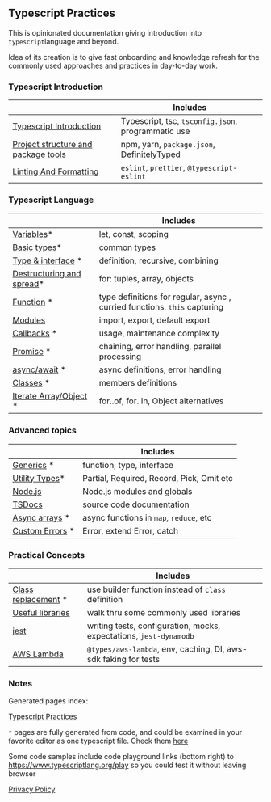 ## Typescript Practices

This is opinionated documentation giving introduction into `typescript`language and beyond.

Idea of its creation is to give fast onboarding and knowledge refresh for the commonly used approaches and practices
in day-to-day work.

### Typescript Introduction

|                                                             | Includes                                           |
| ----------------------------------------------------------- | -------------------------------------------------- |
| [Typescript Introduction](./content/typescript.md)          | Typescript, tsc, `tsconfig.json`, programmatic use |
| [Project structure and package tools](./content/project.md) | npm, yarn, `package.json`, DefinitelyTyped         |
| [Linting And Formatting](./content/lint-format.md)          | `eslint`, `prettier`, `@typescript-eslint`         |

### Typescript Language

|                                                               | Includes                                                                  | 
| ------------------------------------------------------------- | ------------------------------------------------------------------------- | 
| [Variables](./pages/language/variables.md)\*                  | let, const, scoping                                                       | 
| [Basic types](./pages/language/basic-types.md)\*              | common types                                                              | 
| [Type & interface](./pages/language/type-interface.md) \*     | definition, recursive, combining                                          |                      
| [Destructuring and spread](./pages/language/dest-spread.md)\* | for: tuples, array, objects                                               | 
| [Function](./pages/language/function.md) \*                   | type definitions for regular, async , curried functions. `this` capturing | 
| [Modules](./content/modules.md)                               | import, export, default export                                            | 
| [Callbacks](./pages/language/callbacks.md) \*                 | usage, maintenance complexity                                             | 
| [Promise](./pages/language/promise.md) \*                     | chaining, error handling, parallel processing                             |
| [async/await](./pages/language/async-await.md) \*             | async definitions, error handling                                         |
| [Classes](./pages/language/classes.md) \*                     | members definitions                                                       | 
| [Iterate Array/Object](./pages/language/iterate.md) \*        | for..of, for..in, Object alternatives                                     |

### Advanced topics

|                                                      | Includes                                  | 
| ---------------------------------------------------- | ----------------------------------------- 
| [Generics](./pages/language/generics.md) \*          | function, type, interface                 | 
| [Utility Types](./pages/language/utility-types.md)\* | Partial, Required, Record, Pick, Omit etc |
| [Node.js](./content/nodejs-lib.md)                   | Node.js modules and globals               |
| [TSDocs](./content/tsdocs.md)                        | source code documentation                 |
| [Async arrays](./pages/topics/array-async.md) \*     | async functions in `map`, `reduce`, etc   |
| [Custom Errors](./pages/topics/errors.md) \*         | Error, extend Error, catch                |

### Practical Concepts

|                                                         | Includes                                                           |
| ------------------------------------------------------- | ------------------------------------------------------------------ |
| [Class replacement](./pages/topics/replace-class.md) \* | use builder function instead of `class` definition                 |
| [Useful libraries](./content/useful-libraries.md)       | walk thru some commonly used libraries                             |
| [jest](./content/jest.md)                               | writing tests, configuration, mocks, expectations, `jest-dynamodb` |
| [AWS Lambda](./content/lambda.md)                       | `@types/aws-lambda`, env, caching, DI, aws-sdk faking for tests    |

### Notes

Generated pages index:

[Typescript Practices](./pages/index.md)

`*` pages are fully generated from code, and could be examined in your favorite editor as one typescript file. Check them [here](https://github.com/omakoleg/typescript-practices/tree/master/src/language)

Some code samples include code playground links (bottom right) to <https://www.typescriptlang.org/play> so you could
test it without leaving browser

[Privacy Policy](./privacy.md)
